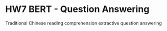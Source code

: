 # HW7 BERT - Question Answering
Traditional Chinese reading comprehension extractive question answering